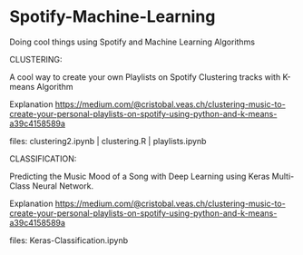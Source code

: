 # Spotify-Machine-Learning
Doing cool things using Spotify and Machine Learning Algorithms

CLUSTERING:

A cool way to create your own  Playlists on Spotify Clustering tracks with K-means Algorithm

Explanation
https://medium.com/@cristobal.veas.ch/clustering-music-to-create-your-personal-playlists-on-spotify-using-python-and-k-means-a39c4158589a

files: clustering2.ipynb | clustering.R | playlists.ipynb


CLASSIFICATION:

Predicting the Music Mood of a Song with Deep Learning using Keras Multi-Class Neural Network.

Explanation
https://medium.com/@cristobal.veas.ch/clustering-music-to-create-your-personal-playlists-on-spotify-using-python-and-k-means-a39c4158589a

files: Keras-Classification.ipynb
